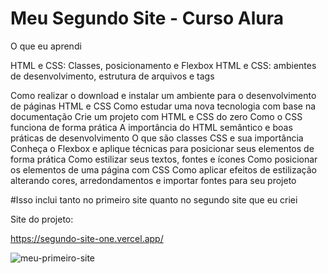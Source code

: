 # Meu Segundo Site - Curso Alura

O que eu aprendi

HTML e CSS: Classes, posicionamento e Flexbox
HTML e CSS: ambientes de desenvolvimento, estrutura de arquivos e tags

Como realizar o download e instalar um ambiente para o desenvolvimento de páginas HTML e CSS
Como estudar uma nova tecnologia com base na documentação
Crie um projeto com HTML e CSS do zero
Como o CSS funciona de forma prática
A importância do HTML semântico e boas práticas de desenvolvimento
O que são classes CSS e sua importância
Conheça o Flexbox e aplique técnicas para posicionar seus elementos de forma prática
Como estilizar seus textos, fontes e ícones
Como posicionar os elementos de uma página com CSS
Como aplicar efeitos de estilização alterando cores, arredondamentos e importar fontes para seu projeto

#Isso inclui tanto no primeiro site quanto no segundo site que eu criei

Site do projeto:

https://segundo-site-one.vercel.app/

<img src="https://imgur.com/Fd1yYGU" alt="meu-primeiro-site">
